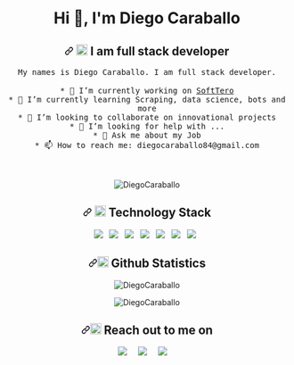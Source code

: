 <h1 align="center">Hi 👋, I'm Diego Caraballo</h1>

<h2 align="center"><a id="user-content---who-am-i" class="anchor" aria-hidden="true" href="#--who-am-i"><svg class="octicon octicon-link" viewBox="0 0 16 16" version="1.1" width="16" height="16" aria-hidden="true"><path fill-rule="evenodd" d="M7.775 3.275a.75.75 0 001.06 1.06l1.25-1.25a2 2 0 112.83 2.83l-2.5 2.5a2 2 0 01-2.83 0 .75.75 0 00-1.06 1.06 3.5 3.5 0 004.95 0l2.5-2.5a3.5 3.5 0 00-4.95-4.95l-1.25 1.25zm-4.69 9.64a2 2 0 010-2.83l2.5-2.5a2 2 0 012.83 0 .75.75 0 001.06-1.06 3.5 3.5 0 00-4.95 0l-2.5 2.5a3.5 3.5 0 004.95 4.95l1.25-1.25a.75.75 0 00-1.06-1.06l-1.25 1.25a2 2 0 01-2.83 0z"></path></svg></a> <g-emoji class="g-emoji" alias="man_technologist" fallback-src="https://github.githubassets.com/images/icons/emoji/unicode/1f468-1f4bb.png"><img class="emoji" alt="man_technologist" height="20" width="20" src="https://github.githubassets.com/images/icons/emoji/unicode/1f468-1f4bb.png"></g-emoji> I am full stack developer</h2>

<p align="center">
  <samp>
My names is Diego Caraballo. I am full stack developer.
  </samp><br><br>
  <samp>
  * 🔭 I’m currently working on <a href="https://softtero.com">SoftTero</a></br>
  * 🌱 I’m currently learning Scraping, data science, bots and more</br>
  * 👯 I’m looking to collaborate on innovational projects</br>
  * 🤔 I’m looking for help with ...</br>
  * 💬 Ask me about my Job</br>
  * 📫 How to reach me: diegocaraballo84@gmail.com</br>
  </samp>
  <br> <br>
<p align="center">
<img src="https://komarev.com/ghpvc/?username=DiegoCaraballo" alt="DiegoCaraballo" data-canonical-src="https://komarev.com/ghpvc/?username=DiegoCaraballo" style="max-width:100%;">
</p>
</p>

<h2 align="center"><a id="user-content---technology-stack" class="anchor" aria-hidden="true" href="#--technology-stack"><svg class="octicon octicon-link" viewBox="0 0 16 16" version="1.1" width="16" height="16" aria-hidden="true"><path fill-rule="evenodd" d="M7.775 3.275a.75.75 0 001.06 1.06l1.25-1.25a2 2 0 112.83 2.83l-2.5 2.5a2 2 0 01-2.83 0 .75.75 0 00-1.06 1.06 3.5 3.5 0 004.95 0l2.5-2.5a3.5 3.5 0 00-4.95-4.95l-1.25 1.25zm-4.69 9.64a2 2 0 010-2.83l2.5-2.5a2 2 0 012.83 0 .75.75 0 001.06-1.06 3.5 3.5 0 00-4.95 0l-2.5 2.5a3.5 3.5 0 004.95 4.95l1.25-1.25a.75.75 0 00-1.06-1.06l-1.25 1.25a2 2 0 01-2.83 0z"></path></svg></a> <g-emoji class="g-emoji" alias="telescope" fallback-src="https://github.githubassets.com/images/icons/emoji/unicode/1f52d.png"><img class="emoji" alt="telescope" height="20" width="20" src="https://github.githubassets.com/images/icons/emoji/unicode/1f52d.png"></g-emoji> Technology Stack</h2>

<p align="center">
  <a target="_blank" rel="noopener noreferrer" href="https://camo.githubusercontent.com/3fc33f8488a7813c2f210d04fdce645cd9f7f9ef6a68b4d91dce2adfcec7abd2/68747470733a2f2f696d672e736869656c64732e696f2f62616467652f666c61736b2532302d2532333135373242362e7376673f267374796c653d666f722d7468652d6261646765266c6f676f3d666c61736b266c6f676f436f6c6f723d7768697465"><img src="https://camo.githubusercontent.com/3fc33f8488a7813c2f210d04fdce645cd9f7f9ef6a68b4d91dce2adfcec7abd2/68747470733a2f2f696d672e736869656c64732e696f2f62616467652f666c61736b2532302d2532333135373242362e7376673f267374796c653d666f722d7468652d6261646765266c6f676f3d666c61736b266c6f676f436f6c6f723d7768697465" data-canonical-src="https://img.shields.io/badge/flask%20-%231572B6.svg?&amp;style=for-the-badge&amp;logo=flask&amp;logoColor=white" style="max-width:100%;"></a>&nbsp;&nbsp;
  <a target="_blank" rel="noopener noreferrer" href="https://camo.githubusercontent.com/f80550d14c8712bff08a63d8710f288917cc2287eab08011a7efbd1e6090a424/68747470733a2f2f696d672e736869656c64732e696f2f62616467652f6a6176617363726970742532302d2532333135373242362e7376673f267374796c653d666f722d7468652d6261646765266c6f676f3d6a617661736372697074266c6f676f436f6c6f723d7768697465"><img src="https://camo.githubusercontent.com/f80550d14c8712bff08a63d8710f288917cc2287eab08011a7efbd1e6090a424/68747470733a2f2f696d672e736869656c64732e696f2f62616467652f6a6176617363726970742532302d2532333135373242362e7376673f267374796c653d666f722d7468652d6261646765266c6f676f3d6a617661736372697074266c6f676f436f6c6f723d7768697465" data-canonical-src="https://img.shields.io/badge/javascript%20-%231572B6.svg?&amp;style=for-the-badge&amp;logo=javascript&amp;logoColor=white" style="max-width:100%;"></a>&nbsp;&nbsp;
  <a target="_blank" rel="noopener noreferrer" href="https://camo.githubusercontent.com/ee1a36683df64b1dc8e89fcff5310e3be466e17e0e7bbe317b451a85a9887fa8/68747470733a2f2f696d672e736869656c64732e696f2f62616467652f6d6f6e676f64622532302d2532333135373242362e7376673f267374796c653d666f722d7468652d6261646765266c6f676f3d6d6f6e676f6462266c6f676f436f6c6f723d7768697465"><img src="https://camo.githubusercontent.com/ee1a36683df64b1dc8e89fcff5310e3be466e17e0e7bbe317b451a85a9887fa8/68747470733a2f2f696d672e736869656c64732e696f2f62616467652f6d6f6e676f64622532302d2532333135373242362e7376673f267374796c653d666f722d7468652d6261646765266c6f676f3d6d6f6e676f6462266c6f676f436f6c6f723d7768697465" data-canonical-src="https://img.shields.io/badge/mongodb%20-%231572B6.svg?&amp;style=for-the-badge&amp;logo=mongodb&amp;logoColor=white" style="max-width:100%;"></a>&nbsp;&nbsp;
  <a target="_blank" rel="noopener noreferrer" href="https://camo.githubusercontent.com/2bd4e2c5a27f7265cca9fc3c71d86c6814e786d44ca8f7e35818e2bfddf1c98c/68747470733a2f2f696d672e736869656c64732e696f2f62616467652f6d7973716c2532302d2532333135373242362e7376673f267374796c653d666f722d7468652d6261646765266c6f676f3d6d7973716c266c6f676f436f6c6f723d7768697465"><img src="https://camo.githubusercontent.com/2bd4e2c5a27f7265cca9fc3c71d86c6814e786d44ca8f7e35818e2bfddf1c98c/68747470733a2f2f696d672e736869656c64732e696f2f62616467652f6d7973716c2532302d2532333135373242362e7376673f267374796c653d666f722d7468652d6261646765266c6f676f3d6d7973716c266c6f676f436f6c6f723d7768697465" data-canonical-src="https://img.shields.io/badge/mysql%20-%231572B6.svg?&amp;style=for-the-badge&amp;logo=mysql&amp;logoColor=white" style="max-width:100%;"></a>&nbsp;&nbsp;
  <a target="_blank" rel="noopener noreferrer" href="https://camo.githubusercontent.com/1b3d662567dfc4142772575f05271337bb6c2410932d917afdbe937a5ace10c3/68747470733a2f2f696d672e736869656c64732e696f2f62616467652f707974686f6e2532302d2532333135373242362e7376673f267374796c653d666f722d7468652d6261646765266c6f676f3d707974686f6e266c6f676f436f6c6f723d79656c6c6f77"><img src="https://camo.githubusercontent.com/1b3d662567dfc4142772575f05271337bb6c2410932d917afdbe937a5ace10c3/68747470733a2f2f696d672e736869656c64732e696f2f62616467652f707974686f6e2532302d2532333135373242362e7376673f267374796c653d666f722d7468652d6261646765266c6f676f3d707974686f6e266c6f676f436f6c6f723d79656c6c6f77" data-canonical-src="https://img.shields.io/badge/python%20-%231572B6.svg?&amp;style=for-the-badge&amp;logo=python&amp;logoColor=yellow" style="max-width:100%;"></a>&nbsp;&nbsp;
  <a target="_blank" rel="noopener noreferrer" href="https://camo.githubusercontent.com/07edc548abcedebaa3c7ffe7ed41a24d20d9079fc44dc73b1a7a81cf8b9a5439/68747470733a2f2f696d672e736869656c64732e696f2f62616467652f616e67756c61722532302d2532333135373242362e7376673f267374796c653d666f722d7468652d6261646765266c6f676f3d616e67756c6172266c6f676f436f6c6f723d7768697465"><img src="https://camo.githubusercontent.com/07edc548abcedebaa3c7ffe7ed41a24d20d9079fc44dc73b1a7a81cf8b9a5439/68747470733a2f2f696d672e736869656c64732e696f2f62616467652f616e67756c61722532302d2532333135373242362e7376673f267374796c653d666f722d7468652d6261646765266c6f676f3d616e67756c6172266c6f676f436f6c6f723d7768697465" data-canonical-src="https://img.shields.io/badge/angular%20-%231572B6.svg?&amp;style=for-the-badge&amp;logo=angular&amp;logoColor=white" style="max-width:100%;"></a>&nbsp;&nbsp;
  <a target="_blank" rel="noopener noreferrer" href="https://camo.githubusercontent.com/979b3f3c24669197c36022edb8ac5f3ddb413c326a52499f16042145fa53aa6a/68747470733a2f2f696d672e736869656c64732e696f2f62616467652f6769742532302d2532333135373242362e7376673f267374796c653d666f722d7468652d6261646765266c6f676f3d676974266c6f676f436f6c6f723d7768697465"><img src="https://camo.githubusercontent.com/979b3f3c24669197c36022edb8ac5f3ddb413c326a52499f16042145fa53aa6a/68747470733a2f2f696d672e736869656c64732e696f2f62616467652f6769742532302d2532333135373242362e7376673f267374796c653d666f722d7468652d6261646765266c6f676f3d676974266c6f676f436f6c6f723d7768697465" data-canonical-src="https://img.shields.io/badge/git%20-%231572B6.svg?&amp;style=for-the-badge&amp;logo=git&amp;logoColor=white" style="max-width:100%;"></a>&nbsp;&nbsp;
</p>

<h2 align="center"><a id="user-content--github-statistics-" class="anchor" aria-hidden="true" href="#-github-statistics-"><svg class="octicon octicon-link" viewBox="0 0 16 16" version="1.1" width="16" height="16" aria-hidden="true"><path fill-rule="evenodd" d="M7.775 3.275a.75.75 0 001.06 1.06l1.25-1.25a2 2 0 112.83 2.83l-2.5 2.5a2 2 0 01-2.83 0 .75.75 0 00-1.06 1.06 3.5 3.5 0 004.95 0l2.5-2.5a3.5 3.5 0 00-4.95-4.95l-1.25 1.25zm-4.69 9.64a2 2 0 010-2.83l2.5-2.5a2 2 0 012.83 0 .75.75 0 001.06-1.06 3.5 3.5 0 00-4.95 0l-2.5 2.5a3.5 3.5 0 004.95 4.95l1.25-1.25a.75.75 0 00-1.06-1.06l-1.25 1.25a2 2 0 01-2.83 0z"></path></svg></a><g-emoji class="g-emoji" alias="bird" fallback-src="https://github.githubassets.com/images/icons/emoji/unicode/1f426.png"><img class="emoji" alt="bird" height="20" width="20" src="https://github.githubassets.com/images/icons/emoji/unicode/1f426.png"></g-emoji> Github Statistics </h2>

<p align="center">
<img src="https://github-readme-stats.vercel.app/api?username=DiegoCaraballo&show_icons=true&theme=vue-dark&count_private=true" alt="DiegoCaraballo" data-canonical-src="https://github-readme-stats.vercel.app/api?username=DiegoCaraballo&show_icons=true&theme=vue-dark&count_private=true" style="max-width:100%;">
</p>
<p align="center">
<img src="https://github-readme-stats.vercel.app/api/top-langs/?username=DiegoCaraballo&layout=compact" alt="DiegoCaraballo" data-canonical-src="https://github-readme-stats.vercel.app/api/top-langs/?username=DiegoCaraballo&layout=compact" style="max-width:100%;">
</p>

<h2 align="center"><a id="user-content--reach-out-to-me-on" class="anchor" aria-hidden="true" href="#-reach-out-to-me-on"><svg class="octicon octicon-link" viewBox="0 0 16 16" version="1.1" width="16" height="16" aria-hidden="true"><path fill-rule="evenodd" d="M7.775 3.275a.75.75 0 001.06 1.06l1.25-1.25a2 2 0 112.83 2.83l-2.5 2.5a2 2 0 01-2.83 0 .75.75 0 00-1.06 1.06 3.5 3.5 0 004.95 0l2.5-2.5a3.5 3.5 0 00-4.95-4.95l-1.25 1.25zm-4.69 9.64a2 2 0 010-2.83l2.5-2.5a2 2 0 012.83 0 .75.75 0 001.06-1.06 3.5 3.5 0 00-4.95 0l-2.5 2.5a3.5 3.5 0 004.95 4.95l1.25-1.25a.75.75 0 00-1.06-1.06l-1.25 1.25a2 2 0 01-2.83 0z"></path></svg></a><g-emoji class="g-emoji" alias="mailbox" fallback-src="https://github.githubassets.com/images/icons/emoji/unicode/1f4eb.png"><img class="emoji" alt="mailbox" height="20" width="20" src="https://github.githubassets.com/images/icons/emoji/unicode/1f4eb.png"></g-emoji> Reach out to me on</h2>

<p align="center">
  <a href="https://www.linkedin.com/in/diego-caraballo-336a62ba" rel="nofollow"><img src="https://camo.githubusercontent.com/a493f6833f99fb3c85788d6d9305e6b7a42b838e5ee5d138fd9a8214a7e77472/68747470733a2f2f696d672e736869656c64732e696f2f62616467652f6c696e6b6564696e2d2532333030373742352e7376673f267374796c653d666f722d7468652d6261646765266c6f676f3d6c696e6b6564696e266c6f676f436f6c6f723d7768697465" data-canonical-src="https://img.shields.io/badge/linkedin-%230077B5.svg?&amp;style=for-the-badge&amp;logo=linkedin&amp;logoColor=white" style="max-width:100%;"></a>&nbsp;&nbsp;&nbsp;&nbsp;
  <a href="https://twitter.com/DiePyCar" rel="nofollow"><img src="https://camo.githubusercontent.com/e1c2fd3bcd4ed13889ed78d1e814261a7cfbc79ae826198b7813850b15a8d956/68747470733a2f2f696d672e736869656c64732e696f2f62616467652f747769747465722d2532333144413146322e7376673f267374796c653d666f722d7468652d6261646765266c6f676f3d74776974746572266c6f676f436f6c6f723d7768697465" data-canonical-src="https://img.shields.io/badge/twitter-%231DA1F2.svg?&amp;style=for-the-badge&amp;logo=twitter&amp;logoColor=white" style="max-width:100%;"></a>&nbsp;&nbsp;&nbsp;&nbsp;
  <a href="mailto:diegocaraballo84@gmail.com?subject=Hello%20Diego,%20From%20Github"><img src="https://camo.githubusercontent.com/2e31b0d0e07e5431ee3f85689b488016d52a4fb97e523ae497023a9746e2e52e/68747470733a2f2f696d672e736869656c64732e696f2f62616467652f676d61696c2d2532334431343833362e7376673f267374796c653d666f722d7468652d6261646765266c6f676f3d676d61696c266c6f676f436f6c6f723d7768697465" data-canonical-src="https://img.shields.io/badge/gmail-%23D14836.svg?&amp;style=for-the-badge&amp;logo=gmail&amp;logoColor=white" style="max-width:100%;"></a>&nbsp;&nbsp;&nbsp;&nbsp;
</p>

<!--
**DiegoCaraballo/DiegoCaraballo** is a ✨ _special_ ✨ repository because its `README.md` (this file) appears on your GitHub profile.

Here are some ideas to get you started:

- 🔭 I’m currently working on ...
- 🌱 I’m currently learning ...
- 👯 I’m looking to collaborate on ...
- 🤔 I’m looking for help with ...
- 💬 Ask me about ...
- 📫 How to reach me: ...
- 😄 Pronouns: ...
- ⚡ Fun fact: ...
-->
